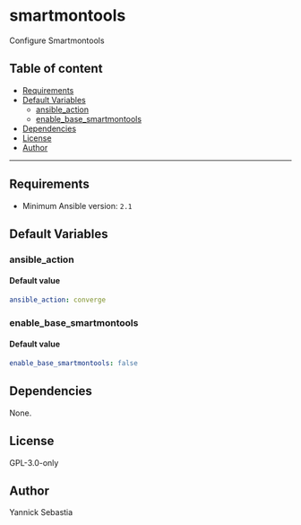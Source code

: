 # smartmontools

Configure Smartmontools

## Table of content

- [Requirements](#requirements)
- [Default Variables](#default-variables)
  - [ansible_action](#ansible_action)
  - [enable_base_smartmontools](#enable_base_smartmontools)
- [Dependencies](#dependencies)
- [License](#license)
- [Author](#author)

---

## Requirements

- Minimum Ansible version: `2.1`

## Default Variables

### ansible_action

#### Default value

```YAML
ansible_action: converge
```

### enable_base_smartmontools

#### Default value

```YAML
enable_base_smartmontools: false
```



## Dependencies

None.

## License

GPL-3.0-only

## Author

Yannick Sebastia
